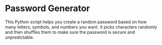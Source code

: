 # Password Generator

This Python script helps you create a random password based on how many letters, symbols, and numbers you want. 
It picks characters randomly and then shuffles them to make sure the password is secure and unpredictable.







